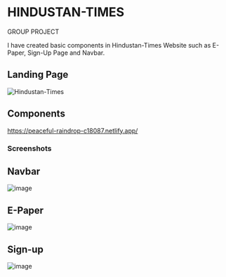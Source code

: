 # HINDUSTAN-TIMES
GROUP PROJECT

I have created basic components in Hindustan-Times Website such as E-Paper, Sign-Up Page and Navbar.

## Landing Page
![Hindustan-Times](https://user-images.githubusercontent.com/36689521/190002117-75906552-4883-418d-bb39-960c2c862166.png)

## Components
https://peaceful-raindrop-c18087.netlify.app/

### Screenshots

## Navbar
![image](https://user-images.githubusercontent.com/36689521/174281338-12c86a10-3a33-412b-97ad-71450dfd3520.png)

## E-Paper
![image](https://user-images.githubusercontent.com/36689521/174281508-54a7922e-3289-48ae-bf42-5024e852ba84.png)

## Sign-up
![image](https://user-images.githubusercontent.com/36689521/174282476-5e58887e-5e61-4e20-b633-4588b77dcddd.png)
